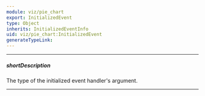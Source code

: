 ```yaml
---
module: viz/pie_chart
export: InitializedEvent
type: Object
inherits: InitializedEventInfo
uid: viz/pie_chart:InitializedEvent
generateTypeLink: 
---
```

---
##### shortDescription
The type of the initialized event handler's argument.

---
<!-- Description goes here -->